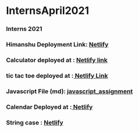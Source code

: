 # InternsApril2021

### Interns 2021
### Himanshu Deployment Link: [ Netlify ](https://flamboyant-payne-5cd134.netlify.app)
### Calculator deployed at : [ Netlify link ](https://blissful-benz-51562e.netlify.app/)
### tic tac toe deployed at :[ Netlify Link](https://distracted-bell-b7736a.netlify.app/)
### Javascript File (md): [ javascript_assignment ](javascript_assignment.md)
### Calendar Deployed at :[ Netlify ](https://zealous-austin-847343.netlify.app/)
### String case : [ Netlify ](https://adoring-beaver-28d4be.netlify.app/)